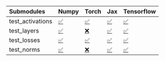 | Submodules       | Numpy                                                                                                                           | Torch                                                                                                                           | Jax                                                                                                                             | Tensorflow                                                                                                                      |
|:-----------------|:--------------------------------------------------------------------------------------------------------------------------------|:--------------------------------------------------------------------------------------------------------------------------------|:--------------------------------------------------------------------------------------------------------------------------------|:--------------------------------------------------------------------------------------------------------------------------------|
| test_activations | <a href="https://github.com/unifyai/ivy/runs/8009697644?check_suite_focus=true" rel="noopener noreferrer" target="_blank">✅</a> | <a href="https://github.com/unifyai/ivy/runs/8009697934?check_suite_focus=true" rel="noopener noreferrer" target="_blank">✅</a> | <a href="https://github.com/unifyai/ivy/runs/8009698234?check_suite_focus=true" rel="noopener noreferrer" target="_blank">✅</a> | <a href="https://github.com/unifyai/ivy/runs/8009698503?check_suite_focus=true" rel="noopener noreferrer" target="_blank">✅</a> |
| test_layers      | <a href="https://github.com/unifyai/ivy/runs/8009697723?check_suite_focus=true" rel="noopener noreferrer" target="_blank">✅</a> | <a href="https://github.com/unifyai/ivy/runs/8009698017?check_suite_focus=true" rel="noopener noreferrer" target="_blank">❌</a> | <a href="https://github.com/unifyai/ivy/runs/8009698312?check_suite_focus=true" rel="noopener noreferrer" target="_blank">✅</a> | <a href="https://github.com/unifyai/ivy/runs/8009698585?check_suite_focus=true" rel="noopener noreferrer" target="_blank">✅</a> |
| test_losses      | <a href="https://github.com/unifyai/ivy/runs/8009697800?check_suite_focus=true" rel="noopener noreferrer" target="_blank">✅</a> | <a href="https://github.com/unifyai/ivy/runs/8009698095?check_suite_focus=true" rel="noopener noreferrer" target="_blank">✅</a> | <a href="https://github.com/unifyai/ivy/runs/8009698379?check_suite_focus=true" rel="noopener noreferrer" target="_blank">✅</a> | <a href="https://github.com/unifyai/ivy/runs/8009698691?check_suite_focus=true" rel="noopener noreferrer" target="_blank">✅</a> |
| test_norms       | <a href="https://github.com/unifyai/ivy/runs/8009697879?check_suite_focus=true" rel="noopener noreferrer" target="_blank">✅</a> | <a href="https://github.com/unifyai/ivy/runs/8009698155?check_suite_focus=true" rel="noopener noreferrer" target="_blank">❌</a> | <a href="https://github.com/unifyai/ivy/runs/8009698442?check_suite_focus=true" rel="noopener noreferrer" target="_blank">✅</a> | <a href="https://github.com/unifyai/ivy/runs/8009698803?check_suite_focus=true" rel="noopener noreferrer" target="_blank">✅</a> |